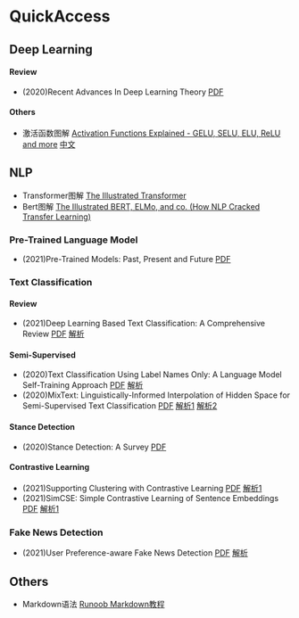 # QuickAccess

## Deep Learning
#### Review
- (2020)Recent Advances In Deep Learning Theory [PDF](https://arxiv.org/pdf/2012.10931.pdf)

#### Others
- 激活函数图解 [Activation Functions Explained - GELU, SELU, ELU, ReLU and more](https://mlfromscratch.com/activation-functions-explained/) [中文](https://zhuanlan.zhihu.com/p/98863801)

## NLP
- Transformer图解 [The Illustrated Transformer](https://jalammar.github.io/illustrated-transformer/)
- Bert图解 [The Illustrated BERT, ELMo, and co. (How NLP Cracked Transfer Learning)](https://jalammar.github.io/illustrated-bert/)

### Pre-Trained Language Model
- (2021)Pre-Trained Models: Past, Present and Future [PDF](https://arxiv.org/abs/2106.07139.pdf)

### Text Classification
#### Review
- (2021)Deep Learning Based Text Classification: A Comprehensive Review [PDF](https://arxiv.org/pdf/2004.03705.pdf) [解析](https://mp.weixin.qq.com/s/P0p1mEPZXuqtcSRsU5WdIA)

#### Semi-Supervised
- (2020)Text Classification Using Label Names Only: A Language Model Self-Training Approach [PDF](https://arxiv.org/pdf/2010.07245.pdf) [解析](https://mp.weixin.qq.com/s/IKfcUvrJIfGaL0uxcxvg4g)
- (2020)MixText: Linguistically-Informed Interpolation of Hidden Space for Semi-Supervised Text Classification [PDF](https://arxiv.org/pdf/2004.12239.pdf) [解析1](https://mp.weixin.qq.com/s/j_1wgIUhhfJ4FcPRh5HhUw) [解析2](https://mp.weixin.qq.com/s/I0GSzKXwA2jcR-cfFAYnWg)

#### Stance Detection
- (2020)Stance Detection: A Survey [PDF](http://yoksis.bilkent.edu.tr/pdf/files/14204.pdf)

#### Contrastive Learning
- (2021)Supporting Clustering with Contrastive Learning [PDF](https://arxiv.org/pdf/2103.12953.pdf) [解析1](https://mp.weixin.qq.com/s/BWK_tKR6If7Lww8SrRB5Ww)
- (2021)SimCSE: Simple Contrastive Learning of Sentence Embeddings [PDF](https://arxiv.org/pdf/2104.08821.pdf) [解析1](https://mp.weixin.qq.com/s/BpbI_S9lXofVFdu8qffIkg)

### Fake News Detection
- (2021)User Preference-aware Fake News Detection [PDF](https://arxiv.org/pdf/2104.12259.pdf) [解析](https://mp.weixin.qq.com/s/VRFr1-8jYJZQACVZnyy3yg)

## Others
- Markdown语法 [Runoob Markdown教程](https://www.runoob.com/markdown/md-tutorial.html)
